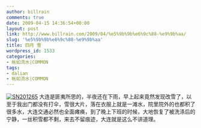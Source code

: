 ```yaml
---
author: billrain
comments: true
date: 2009-04-15 14:36:54+00:00
layout: post
link: http://www.billrain.com/2009/04/%e5%9b%9b%e6%9c%88-%e9%9b%aa/
slug: '%e5%9b%9b%e6%9c%88-%e9%9b%aa'
title: 四月 雪
wordpress_id: 1533
categories:
- 帐如流水|COMMON
tags:
- dalian
- 帐如流水|COMMON
---
```


[![SN201265](http://www.billrain.com/wp-content/uploads/2009/04/sn201265-thumb.jpg)](http://www.billrain.com/wp-content/uploads/2009/04/sn201265.jpg) 大连是匪夷所思的，半夜还在下雨，早上起来竟然发现改雪了，以至于我出门都没有打伞，雪很大片，落在衣服上就是一滩水，院里院外的也都积了很多水，大连交通必然也全面瘫痪，到了晚上下班的时候，大地恢复了被洗涤后的宁静，一丝积雪都不剩，来去不留痕迹，大连就是这么不讲道理。
